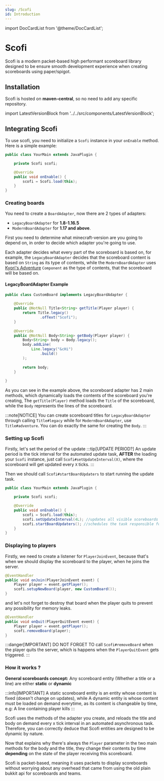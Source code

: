 ```yaml
---
slug: /Scofi
id: Introduction
---
```

import DocCardList from '@theme/DocCardList';

# Scofi
Scofi is a modern packet-based high performant scoreboard library
designed to be ensure smooth development experience when creating scoreboards using paper/spigot.

## Installation
Scofi is hosted on **maven-central**, so no need to add any specific repository.

import LatestVersionBlock from '../../src/components/LatestVersionBlock';

<LatestVersionBlock 
    owner="MeveraStudios" 
    repo="scofi"
    group="studio.mevera" 
    id="scofi" 
/>


## Integrating Scofi
To use scofi, you need to initialize a `Scofi` instance in your `onEnable` method.
Here is a simple example:
```java
public class YourMain extends JavaPlugin {

    private Scofi scofi;

    @Override
    public void onEnable() {
        scofi = Scofi.load(this);
    }
}
```

### Creating boards
You need to create a `BoardAdapter`, now there are 2 types of adapters:
- `LegacyBoardAdapter` for **1.8-1.16.5**
- `ModernBoardAdapter` for **1.17 and above**.

First you need to determine what minecraft-version are you going to depend on,
in order to decide which adapter you're going to use.

Each adapter decides what every part of the scoreboard is based on, for example,
the `LegacyBoardAdapter` decides  that the scoreboard content is based on `String` as its type of contents, while the `ModernBoardAdapter` uses [Kyori's Adventure](https://docs.advntr.dev/) `Component` as the type of contents, that the scoreboard will be based on.

#### LegacyBoardAdapter Example
```java
public class CustomBoard implements LegacyBoardAdapter {
    
    @Override
    public @NotNull Title<String> getTitle(Player player) {
        return Title.legacy()
                .ofText("Scofi");
    }
    
    @Override
    public @NotNull Body<String> getBody(Player player) {
        Body<String> body = Body.legacy();
        body.addLine(
            Line.legacy("&cHi")
                .build()
        );
        
        return body;
    }
    
}
```

As you can see in the example above, the scoreboard adapter has 2 main methods,
which dynamically loads the contents of the scoreboard  you're creating,
The `getTitle(Player)` method loads the `Title` of the scoreboard, while the `Body`
represents the lines of the scoreboard.

:::note[NOTICE]
You can create scoreboard titles for `LegacyBoardAdapter` through calling `Title#legacy`
while for `ModernBoardAdapter`, use `Title#adventure`.
You can do exactly the same for creating the `Body`.
:::

### Setting up Scofi
Firstly, let's set the period of the update
:::tip[UPDATE PERIOD?]
An update period is the tick interval for the automated update task,
**AFTER** the loading your `Scofi` instance, just call `Scofi#setUpdateInterval(X)`, where the scoreboard will get updated every `X` ticks.
:::

Then we should call `Scofi#startBoardUpdaters` to start running the update task.

```java
public class YourMain extends JavaPlugin {

    private Scofi scofi;

    @Override
    public void onEnable() {
        scofi = Scofi.load(this);
        scofi.setUpdateInterval(4L); //updates all visible scoreboards every 4 ticks
        scofi.startBoardUpdaters(); //schedules the task responsible for updating boards
    }
}
```

### Displaying to players
Firstly, we need to create a listener for `PlayerJoinEvent`, because that's when we should display the scoreboard to the player, when he joins the server.

```java
@EventHandler
public void onJoin(PlayerJoinEvent event) {
    Player player = event.getPlayer();
    scofi.setupNewBoard(player, new CustomBoard());
}
```

and let's not forget to destroy that board when the player quits to prevent any possibility for memory leaks.
```java
@EventHandler
public void onQuit(PlayerQuitEvent event) {
    Player player = event.getPlayer();
    scofi.removeBoard(player);
}
```

:::danger[IMPORTANT]
DO NOT FORGET TO call `Scofi#removeBoard` when the player quits the server,
 which is happens when the `PlayerQuitEvent` gets triggered.
:::

### How it works ?
**General scoreboards concept:** Any scoreboard entity (Whether a title or a line) are either **static** or **dynamic**

:::info[IMPORTANT]
A static scoreboard entity is an entity whose content is fixed (doesn't change on updates), while A dynamic entity is whose content must be loaded on demand everytime, as its content is changeable by time, e.g: A line containing player kills
:::

Scofi uses the methods of the adapter you create, and reloads the title and body on demand
every x tick interval in an automated asynchronous task.
Therefore, you can correctly deduce that Scofi entities are designed to be dynamic by nature.

Now that explains why there's always the `Player` parameter
in the two main methods for the body and the title, they change their contents by time **depending** on the state of the player receiving this scoreboard.

Scofi is packet-based, meaning it uses packets to display scoreboards without worrying
about any overhead that came from using the old plain bukkit api for scoreboards and teams.

<DocCardList />


